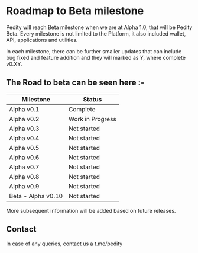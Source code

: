 # Roadmap to Beta milestone

Pedity will reach Beta milestone when we are at Alpha 1.0, that will be Pedity Beta.
Every milestone is not limited to the Platform, it also included wallet, API, applications and utilities.

In each milestone, there can be further smaller updates that can include bug fixed and feature addition and they will marked as Y, where complete v0.XY.

## The Road to beta can be seen here :-

Milestone | Status
------------ | -------------
Alpha v0.1 | Complete
Alpha v0.2 | Work in Progress
Alpha v0.3 | Not started
Alpha v0.4 | Not started
Alpha v0.5 | Not started
Alpha v0.6 | Not started
Alpha v0.7 | Not started
Alpha v0.8 | Not started
Alpha v0.9 | Not started
Beta - Alpha v0.10 | Not started

More subsequent information will be added based on future releases.

## Contact
In case of any queries, contact us a t.me/pedity
